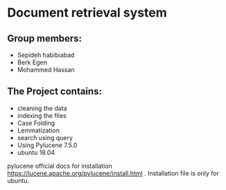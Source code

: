 # Document retrieval system

## Group members:
- Sepideh habibiabad
- Berk Egen
- Mohammed Hassan

## The Project contains: 
- cleaning the data 
- indexing the files
- Case Folding
- Lemmatization
- search using query
- Using Pylucene 7.5.0
- ubuntu 18.04

pylucene official docs for installation https://lucene.apache.org/pylucene/install.html .
Installation file is only for ubuntu.



